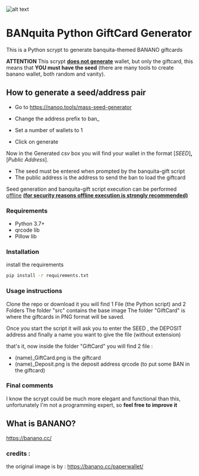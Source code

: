 ![alt text](http://pinode.altervista.org/static/img/bg.png)

# BANquita Python GiftCard Generator

This is a Python scrypt to generate banquita-themed BANANO giftcards 

**ATTENTION**
This scrypt **<u>does not generate</u>** wallet, but only the giftcard, this means that **YOU must have the seed** (there are many tools to create banano wallet, both random and vanity).

## How to generate a seed/address pair

- Go to https://nanoo.tools/mass-seed-generator

- Change the address prefix to ban_

- Set a number of wallets to 1

- Click on generate

Now in the Generated csv box you will find your wallet in the format [*SEED*]**,**[*Public Address*].

- The seed must be entered when prompted by the banquita-gift script
- The public address is the address to send the ban to load the giftcard

Seed generation and banquita-gift script execution can be performed <u>offline</u> **<u>(for security reasons offline execution is strongly recommended)</u>**

### Requirements

- Python 3.7+
- qrcode lib
- Pillow lib

### Installation

install the requirements

```sh
pip install -r requirements.txt
```

### Usage instructions 

Clone the repo or download it
you will find 1 File (the Python script) and 2 Folders
The folder "src" contains the base image 
The folder "GiftCard" is where the giftcards in PNG format will be saved.

Once you start the script it will ask you to enter the SEED , the DEPOSIT address and finally a name you want to give the file (without extension) 

that's it, now inside the folder "GiftCard" you will find 2 file :
  - (name)_GiftCard.png is the giftcard
  - (name)_Deposit.png is the deposit address qrcode (to put some BAN in the giftcard)

### Final comments

I know the scrypt could be much more elegant and functional than this, unfortunately I'm not a programming expert, so **feel free to improve it**

## What is BANANO?
https://banano.cc/

### credits :
the original image is by : https://banano.cc/paperwallet/

